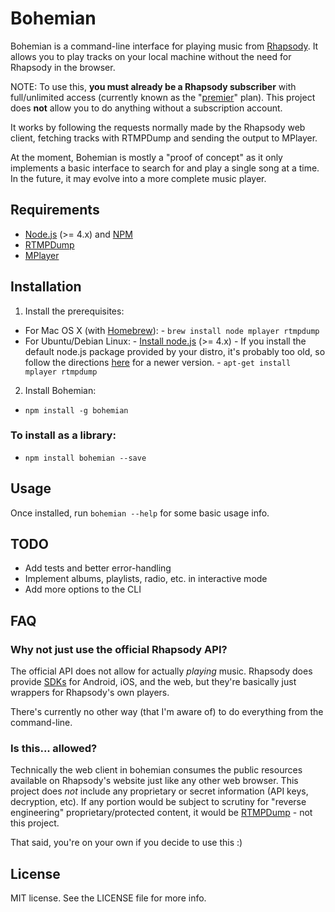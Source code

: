 # Bohemian

Bohemian is a command-line interface for playing music from [Rhapsody](http://www.rhapsody.com). It allows you to play tracks on your local machine without the need for Rhapsody in the browser.

NOTE: To use this, **you must already be a Rhapsody subscriber** with full/unlimited access (currently known as the "[premier](http://www.rhapsody.com/pricing)" plan). This project does **not** allow you to do anything without a subscription account.

It works by following the requests normally made by the Rhapsody web client, fetching tracks with RTMPDump and sending the output to MPlayer.

At the moment, Bohemian is mostly a "proof of concept" as it only implements a basic interface to search for and play a single song at a time. In the future, it may evolve into a more complete music player.


## Requirements

- [Node.js](https://nodejs.org/) (>= 4.x) and [NPM](https://www.npmjs.com/)
- [RTMPDump](https://rtmpdump.mplayerhq.hu/)
- [MPlayer](http://www.mplayerhq.hu/)

## Installation

1. Install the prerequisites:
  -  For Mac OS X (with [Homebrew](http://brew.sh/)):
    - `brew install node mplayer rtmpdump`
  -  For Ubuntu/Debian Linux:
    - [Install node.js](https://nodejs.org/en/download/package-manager/#debian-and-ubuntu-based-linux-distributions) (>= 4.x) - If you install the default node.js package provided by your distro, it's probably too old, so follow the directions [here](https://nodejs.org/en/download/package-manager/#debian-and-ubuntu-based-linux-distributions) for a newer version.
    - `apt-get install mplayer rtmpdump`
2. Install Bohemian:
  - `npm install -g bohemian`

### To install as a library:

- `npm install bohemian --save`


## Usage

Once installed, run `bohemian --help` for some basic usage info.

## TODO

- Add tests and better error-handling
- Implement albums, playlists, radio, etc. in interactive mode
- Add more options to the CLI


## FAQ

### Why not just use the official Rhapsody API?

The official API does not allow for actually *playing* music. Rhapsody does provide [SDKs](https://developer.rhapsody.com/sdks) for Android, iOS, and the web, but they're basically just wrappers for Rhapsody's own players.

There's currently no other way (that I'm aware of) to do everything from the command-line.

### Is this... allowed?

Technically the web client in bohemian consumes the public resources available on Rhapsody's website just like any other web browser. This project does *not* include any proprietary or secret information (API keys, decryption, etc). If any portion would be subject to scrutiny for "reverse engineering" proprietary/protected content, it would be [RTMPDump](https://rtmpdump.mplayerhq.hu/) - not this project.

That said, you're on your own if you decide to use this :)


## License

MIT license. See the LICENSE file for more info.
